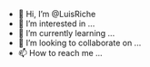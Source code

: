 - 👋 Hi, I’m @LuisRiche
- 👀 I’m interested in ...
- 🌱 I’m currently learning ...
- 💞️ I’m looking to collaborate on ...
- 📫 How to reach me ...

<!---
LuisRiche/LuisRiche is a ✨ special ✨ repository because its `README.md` (this file) appears on your GitHub profile.
You can click the Preview link to take a look at your changes.
--->
